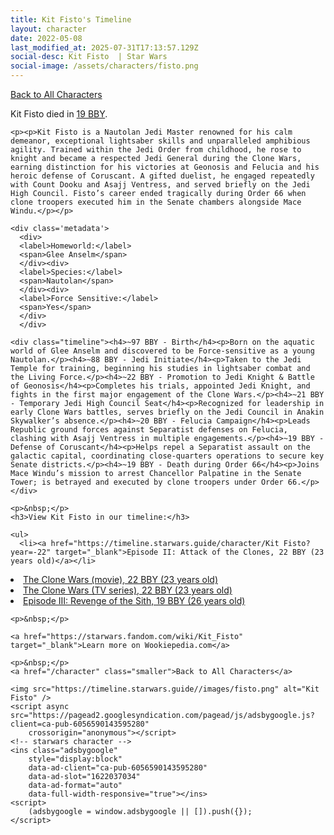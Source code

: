 ```yaml
---
title: Kit Fisto's Timeline
layout: character
date: 2022-05-08
last_modified_at: 2025-07-31T17:13:57.129Z
social-desc: Kit Fisto  | Star Wars
social-image: /assets/characters/fisto.png
---
```

<a href="/character" class="smaller">Back to All Characters</a>

<div class="character-profile container">
  <div class="col-10">
    <p>
    Kit Fisto         died in <a href="https://timeline.starwars.guide/character/Kit Fisto?year=-19" target="_blank">19 BBY</a>.    
    </p>

    <p><p>Kit Fisto is a Nautolan Jedi Master renowned for his calm demeanor, exceptional lightsaber skills and unparalleled amphibious agility. Trained within the Jedi Order from childhood, he rose to knight and became a respected Jedi General during the Clone Wars, earning distinction for his victories at Geonosis and Felucia and his heroic defense of Coruscant. A gifted duelist, he engaged repeatedly with Count Dooku and Asajj Ventress, and served briefly on the Jedi High Council. Fisto’s career ended tragically during Order 66 when clone troopers executed him in the Senate chambers alongside Mace Windu.</p></p>
    
    <div class='metadata'>
      <div>
      <label>Homeworld:</label>
      <span>Glee Anselm</span>
      </div><div>
      <label>Species:</label>
      <span>Nautolan</span>
      </div><div>
      <label>Force Sensitive:</label>
      <span>Yes</span>
      </div>
      </div>

    <div class="timeline"><h4>~97 BBY - Birth</h4><p>Born on the aquatic world of Glee Anselm and discovered to be Force-sensitive as a young Nautolan.</p><h4>~88 BBY - Jedi Initiate</h4><p>Taken to the Jedi Temple for training, beginning his studies in lightsaber combat and the Living Force.</p><h4>~22 BBY - Promotion to Jedi Knight & Battle of Geonosis</h4><p>Completes his trials, appointed Jedi Knight, and fights in the first major engagement of the Clone Wars.</p><h4>~21 BBY - Temporary Jedi High Council Seat</h4><p>Recognized for leadership in early Clone Wars battles, serves briefly on the Jedi Council in Anakin Skywalker’s absence.</p><h4>~20 BBY - Felucia Campaign</h4><p>Leads Republic ground forces against Separatist defenses on Felucia, clashing with Asajj Ventress in multiple engagements.</p><h4>~19 BBY - Defense of Coruscant</h4><p>Helps repel a Separatist assault on the galactic capital, coordinating close-quarters operations to secure key Senate districts.</p><h4>~19 BBY - Death during Order 66</h4><p>Joins Mace Windu’s mission to arrest Chancellor Palpatine in the Senate Tower; is betrayed and executed by clone troopers under Order 66.</p></div>
    
    <p>&nbsp;</p>
    <h3>View Kit Fisto in our timeline:</h3>

    <ul>
      <li><a href="https://timeline.starwars.guide/character/Kit Fisto?year=-22" target="_blank">Episode II: Attack of the Clones, 22 BBY (23 years old)</a></li>
  <li><a href="https://timeline.starwars.guide/character/Kit Fisto?year=-22" target="_blank">The Clone Wars (movie), 22 BBY (23 years old)</a></li>
  <li><a href="https://timeline.starwars.guide/character/Kit Fisto?year=-22" target="_blank">The Clone Wars (TV series), 22 BBY (23 years old)</a></li>
  <li><a href="https://timeline.starwars.guide/character/Kit Fisto?year=-19" target="_blank">Episode III: Revenge of the Sith, 19 BBY (26 years old)</a></li>
    </ul>

    <p>&nbsp;</p>

    <a href="https://starwars.fandom.com/wiki/Kit_Fisto" target="_blank">Learn more on Wookiepedia.com</a>

    <p>&nbsp;</p>
    <a href="/character" class="smaller">Back to All Characters</a>
  </div>
  <div class="character_image col-2">
    
    <img src="https://timeline.starwars.guide//images/fisto.png" alt="Kit Fisto" />
    <script async src="https://pagead2.googlesyndication.com/pagead/js/adsbygoogle.js?client=ca-pub-6056590143595280"
        crossorigin="anonymous"></script>
    <!-- starwars character -->
    <ins class="adsbygoogle"
        style="display:block"
        data-ad-client="ca-pub-6056590143595280"
        data-ad-slot="1622037034"
        data-ad-format="auto"
        data-full-width-responsive="true"></ins>
    <script>
        (adsbygoogle = window.adsbygoogle || []).push({});
    </script>
  </div>
</div>

